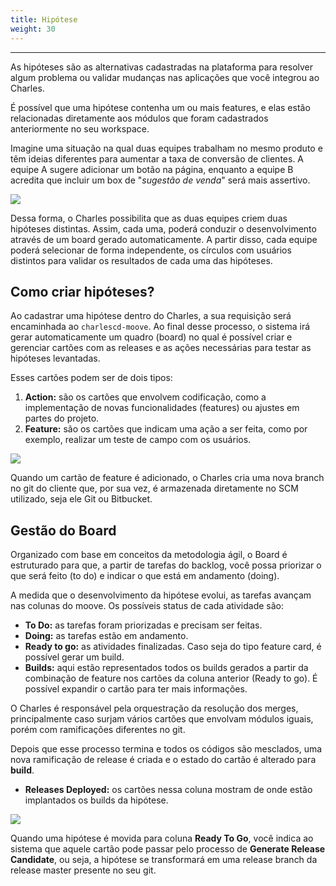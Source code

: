 ```yaml
---
title: Hipótese
weight: 30
---
```


---

As hipóteses são as alternativas cadastradas na plataforma para resolver algum problema ou validar mudanças nas aplicações que você integrou ao Charles. 

É possível que uma hipótese contenha um ou mais features, e elas estão relacionadas diretamente aos módulos que foram cadastrados anteriormente no seu workspace.

Imagine uma situação na qual duas equipes trabalham no mesmo produto e têm ideias diferentes para aumentar a taxa de conversão de clientes. A equipe A sugere adicionar um botão na página, enquanto a equipe B acredita que incluir um box de "_sugestão de venda_" será mais assertivo.

![](//hipoteses-1-.png)

Dessa forma, o Charles possibilita que as duas equipes criem duas hipóteses distintas. Assim, cada uma, poderá conduzir o desenvolvimento através de um board gerado automaticamente. A partir disso, cada equipe poderá selecionar de forma independente, os círculos com usuários distintos para validar os resultados de cada uma das hipóteses.

## Como criar hipóteses?

Ao cadastrar uma hipótese dentro do Charles, a sua requisição será encaminhada ao `charlescd-moove`. Ao final desse processo, o sistema irá gerar automaticamente um quadro \(board\) no qual é possível criar e gerenciar cartões com as releases e as ações necessárias para testar as hipóteses levantadas.

Esses cartões podem ser de dois tipos:

1. **Action:** são os cartões que envolvem codificação, como a implementação de novas funcionalidades \(features\) ou ajustes em partes do projeto. 
2. **Feature:** são os cartões que indicam uma ação a ser feita, como por exemplo, realizar um teste de campo com os usuários. 

![](//ref-hipoteses2%20%281%29.png)

Quando um cartão de feature é adicionado, o Charles cria uma nova branch no git do cliente que, por sua vez, é armazenada diretamente no SCM utilizado, seja ele Git ou Bitbucket.

## Gestão do Board

Organizado com base em conceitos da metodologia ágil, o Board é estruturado para que, a partir de tarefas do backlog, você possa priorizar o que será feito \(to do\) e indicar o que está em andamento \(doing\).

A medida que o desenvolvimento da hipótese evolui, as tarefas avançam nas colunas do moove. Os possíveis status de cada atividade são:

* **To Do:** as tarefas foram priorizadas e precisam ser feitas.
* **Doing:** as tarefas estão em andamento.
* **Ready to go:** as atividades finalizadas. Caso seja do tipo feature card, é possível gerar um build.
* **Builds:** aqui estão representados todos os builds gerados a partir da combinação de feature nos cartões da coluna anterior \(Ready to go\). É possível expandir o cartão para ter mais informações.

O Charles é responsável pela orquestração da resolução dos merges, principalmente caso surjam vários cartões que envolvam módulos iguais, porém com ramificações diferentes no git.

Depois que esse processo termina e todos os códigos são mesclados, uma nova ramificação de release é criada e o estado do cartão é alterado para **build**.

* **Releases Deployed:** os cartões nessa coluna mostram de onde estão implantados os builds da hipótese.

![](//ref-hipoteses.png)

Quando uma hipótese é movida para coluna **Ready To Go**, você indica ao sistema que aquele cartão pode passar pelo processo de **Generate Release Candidate**, ou seja, a hipótese se transformará em uma release branch da release master presente no seu git.
